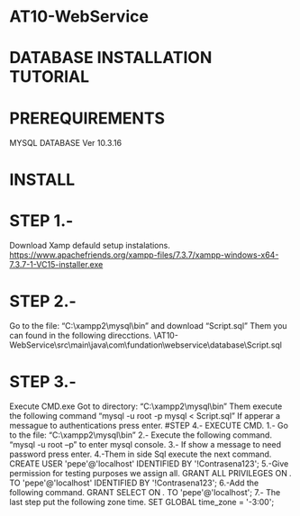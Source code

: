 # AT10-WebService

# DATABASE INSTALLATION TUTORIAL

# PREREQUIREMENTS

MYSQL DATABASE Ver 10.3.16

# INSTALL
# STEP 1.-
Download Xamp defauld setup instalations.
https://www.apachefriends.org/xampp-files/7.3.7/xampp-windows-x64-7.3.7-1-VC15-installer.exe
# STEP 2.-
Go to the file: “C:\xampp2\mysql\bin” and download “Script.sql” Them you 
can found in the following direcctions.
\\AT10-WebService\src\main\java\com\fundation\webservice\database\Script.sql
# STEP 3.-
Execute CMD.exe
Got to directory: “C:\xampp2\mysql\bin”
Them execute the following command “mysql -u root -p mysql < Script.sql”
If apperar a messague to authentications press enter.
#STEP 4.-
EXECUTE CMD.
1.- Go to the file:
“C:\xampp2\mysql\bin”
2.- Execute the following command.
“mysql -u root –p” to enter mysql console.
3.- If show a message to need password press enter.
4.-Them in side Sql  execute the next command.
CREATE USER 'pepe'@'localhost' IDENTIFIED BY '!Contrasena123';
5.-Give permission for testing purposes we assign all.
GRANT ALL PRIVILEGES ON *.* TO 'pepe'@'localhost' IDENTIFIED BY 
'!Contrasena123';
6.-Add the following command.
GRANT SELECT ON *.* TO 'pepe'@'localhost';
7.- The last step put the following zone time.
SET GLOBAL time_zone = '-3:00';

